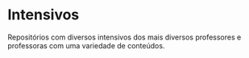 # Intensivos
Repositórios com diversos intensivos dos mais diversos professores e professoras com uma variedade de conteúdos.